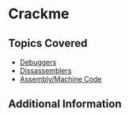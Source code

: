 # Crackme

## Topics Covered

- [Debuggers](/reverse-engineering/what-is-gdb/)
- [Dissassemblers](/reverse-engineering/what-are-disassemblers/)
- [Assembly/Machine Code](/reverse-engineering/what-is-assembly-machine-code/)
## Additional Information

